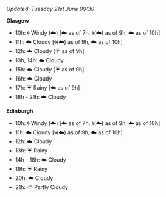 *Updated: Tuesday 21st June 09:30*

**Glasgow**

* 10h: :cyclone: Windy (:cloud:) [:cloud: as of 7h, :cyclone:(:cloud:) as of 9h, :cloud: as of 10h]
* 11h: :cloud: Cloudy [:cyclone:(:cloud:) as of 9h, :cloud: as of 10h]
* 12h: :cloud: Cloudy [:umbrella: as of 9h]
* 13h, 14h: :cloud: Cloudy
* 15h: :cloud: Cloudy [:umbrella: as of 9h]
* 16h: :cloud: Cloudy
* 17h: :umbrella: Rainy [:cloud: as of 9h]
* 18h - 21h: :cloud: Cloudy

**Edinburgh**

* 10h: :cyclone: Windy (:cloud:) [:cloud: as of 7h, :cyclone:(:cloud:) as of 9h, :cloud: as of 10h]
* 11h: :cloud: Cloudy [:cyclone:(:cloud:) as of 9h, :cloud: as of 10h]
* 12h: :cloud: Cloudy
* 13h: :umbrella: Rainy
* 14h - 18h: :cloud: Cloudy
* 19h: :umbrella: Rainy
* 20h: :cloud: Cloudy
* 21h: :partly_sunny: Partly Cloudy
